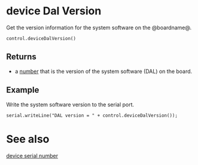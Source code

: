 # device Dal Version

Get the version information for the system software on the @boardname@.

```sig
control.deviceDalVersion()
```

## Returns

* a [number](/types/number) that is the version of the system software (DAL) on the board.

## Example

Write the system software version to the serial port.

```blocks
serial.writeLine("DAL version = " + control.deviceDalVersion());
```

# See also

[device serial number](/reference/control/device-serial-number)
